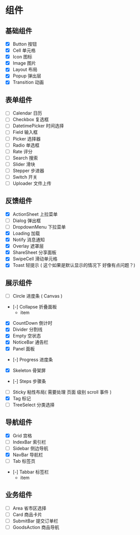 # 组件
## 基础组件
- [x] Button 按钮
- [x] Cell 单元格
- [x] Icon 图标
- [x] Image 图片
- [x] Layout 布局
- [x] Popup 弹出层
- [x] Transition 动画
## 表单组件
- [ ] Calendar 日历
- [ ] Checkbox 复选框
- [ ] DatetimePicker 时间选择
- [ ] Field 输入框
- [ ] Picker 选择器
- [ ] Radio 单选框
- [ ] Rate 评分
- [ ] Search 搜索
- [ ] Slider 滑块
- [ ] Stepper 步进器
- [ ] Switch 开关
- [ ] Uploader 文件上传
## 反馈组件
- [x] ActionSheet 上拉菜单
- [ ] Dialog 弹出框
- [ ] DropdownMenu 下拉菜单
- [x] Loading 加载
- [x] Notify 消息通知
- [x] Overlay 遮罩层
- [x] ShareSheet 分享面板
- [x] SwipeCell 滑动单元格
- [x] Toast 轻提示 ( 这个如果是默认显示的情况下 好像有点问题？)
## 展示组件
- [ ] Circle 进度条 ( Canvas )
- [-] Collapse 折叠面板
    - item
- [x] CountDown 倒计时
- [x] Divider 分割线
- [x] Empty 空状态
- [x] NoticeBar 通告栏
- [x] Panel 面板
- [-] Progress 进度条
- [x] Skeleton 骨架屏
- [-] Steps 步骤条
- [ ] Sticky 粘性布局( 需要处理 页面 级别 scroll 事件 )
- [x] Tag 标记
- [ ] TreeSelect 分类选择
## 导航组件
- [x] Grid 宫格
- [ ] IndexBar 索引栏
- [ ] Sidebar 侧边导航
- [x] NavBar 导航栏
- [ ] Tab 标签页
- [-] Tabbar 标签栏
    - item
## 业务组件
- [ ] Area 省市区选择
- [ ] Card 商品卡片
- [ ] SubmitBar 提交订单栏
- [ ] GoodsAction 商品导航
